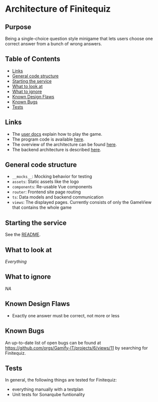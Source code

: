 # Architecture of Finitequiz

## Purpose

Being a single-choice question style minigame that lets users choose one correct answer from a bunch of wrong answers.

## Table of Contents
<!-- TOC -->
* [Links](#links)
* [General code structure](#general-code-structure)
* [Starting the service](#starting-the-service)
* [What to look at](#what-to-look-at)
* [What to ignore](#what-to-ignore)
* [Known Design Flaws](#known-design-flaws)
* [Known Bugs](#known-bugs)
* [Tests](#tests)
<!-- TOC -->

## Links

- The [user docs](../../../user-manuals/minigames/finitequiz.md) explain how to play the game.
- The program code is available [here](https://github.com/Gamify-IT/finitequiz).
- The overview of the architecture can be found [here](../general-architecture.md).
- The backend architecture is described [here](../finitequiz-backend/README.md).

## General code structure

- `__mocks__`: Mocking behavior for testing
- `assets`: Static assets like the logo
- `components`: Re-usable Vue components
- `router`: Frontend site page routing
- `ts`: Data models and backend communication
- `views`: The displayed pages. Currently consists of only the GameView that contains the whole game

## Starting the service

See the [README](https://github.com/Gamify-IT/finitequiz#readme).

## What to look at

_Everything_

## What to ignore

_NA_

## Known Design Flaws

- Exactly one answer must be correct, not more or less

## Known Bugs

An up-to-date list of open bugs can be found at <https://github.com/orgs/Gamify-IT/projects/6/views/11> by searching for Finitequiz.

## Tests

In general, the following things are tested for Finitequiz:
- everything manually with a testplan
- Unit tests for Sonarqube funtionality
